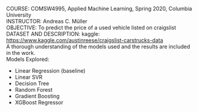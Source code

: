 COURSE: COMSW4995, Applied Machine Learning, Spring 2020, Columbia University <br>
INSTRUCTOR: Andreas C. Müller <br>
OBJECTIVE: To predict the price of a used vehicle listed on craigslist <br>
DATASET AND DESCRIPTION: kaggle: https://www.kaggle.com/austinreese/craigslist-carstrucks-data <br>
A thorough understanding of the models used and the results are included in the work. <br>
Models Explored:
- Linear Regression (baseline)
- Linear SVR
- Decision Tree
- Random Forest
- Gradient Boosting
- XGBoost Regressor
